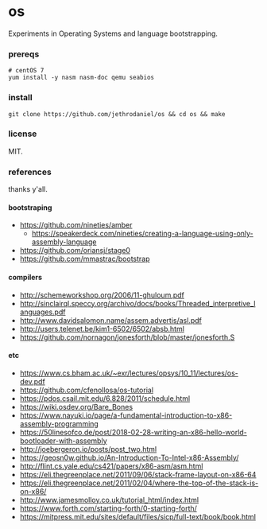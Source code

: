 # os

Experiments in Operating Systems and language bootstrapping.

### prereqs

```
# centOS 7
yum install -y nasm nasm-doc qemu seabios
```

### install

```
git clone https://github.com/jethrodaniel/os && cd os && make
```

### license

MIT.

### references

thanks y'all.

#### bootstraping

- https://github.com/nineties/amber
  - https://speakerdeck.com/nineties/creating-a-language-using-only-assembly-language
- https://github.com/oriansj/stage0
- https://github.com/mmastrac/bootstrap

#### compilers

- http://schemeworkshop.org/2006/11-ghuloum.pdf
- http://sinclairql.speccy.org/archivo/docs/books/Threaded_interpretive_languages.pdf
- http://www.davidsalomon.name/assem.advertis/asl.pdf
- http://users.telenet.be/kim1-6502/6502/absb.html
- https://github.com/nornagon/jonesforth/blob/master/jonesforth.S

#### etc

- https://www.cs.bham.ac.uk/~exr/lectures/opsys/10_11/lectures/os-dev.pdf
- https://github.com/cfenollosa/os-tutorial
- https://pdos.csail.mit.edu/6.828/2011/schedule.html
- https://wiki.osdev.org/Bare_Bones
- https://www.nayuki.io/page/a-fundamental-introduction-to-x86-assembly-programming
- https://50linesofco.de/post/2018-02-28-writing-an-x86-hello-world-bootloader-with-assembly
- http://joebergeron.io/posts/post_two.html
- https://geosn0w.github.io/An-Introduction-To-Intel-x86-Assembly/
- http://flint.cs.yale.edu/cs421/papers/x86-asm/asm.html
- https://eli.thegreenplace.net/2011/09/06/stack-frame-layout-on-x86-64
- https://eli.thegreenplace.net/2011/02/04/where-the-top-of-the-stack-is-on-x86/
- http://www.jamesmolloy.co.uk/tutorial_html/index.html
- https://www.forth.com/starting-forth/0-starting-forth/
- https://mitpress.mit.edu/sites/default/files/sicp/full-text/book/book.html
